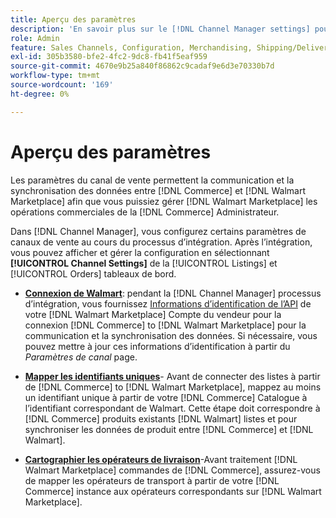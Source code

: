 ```yaml
---
title: Aperçu des paramètres
description: 'En savoir plus sur le [!DNL Channel Manager settings] pour configurer l’authentification et mapper les attributs de catalogue de produits et les opérateurs d’expédition requis pour coordonner les opérations de vente entre [!DNL Commerce] et le [!DNL Walmart Marketplace].'
role: Admin
feature: Sales Channels, Configuration, Merchandising, Shipping/Delivery
exl-id: 305b3580-bfe2-4fc2-9dc8-fb41f5eaf959
source-git-commit: 4670e9b25a840f86862c9cadaf9e6d3e70330b7d
workflow-type: tm+mt
source-wordcount: '169'
ht-degree: 0%

---
```



# Aperçu des paramètres

Les paramètres du canal de vente permettent la communication et la synchronisation des données entre [!DNL Commerce] et [!DNL Walmart Marketplace] afin que vous puissiez gérer [!DNL Walmart Marketplace] les opérations commerciales de la [!DNL Commerce] Administrateur.

Dans [!DNL Channel Manager], vous configurez certains paramètres de canaux de vente au cours du processus d’intégration. Après l’intégration, vous pouvez afficher et gérer la configuration en sélectionnant **[!UICONTROL Channel Settings]** de la [!UICONTROL Listings] et [!UICONTROL Orders] tableaux de bord.

* **[Connexion de Walmart](manage-wmt-connection.md)**: pendant la [!DNL Channel Manager] processus d’intégration, vous fournissez [Informations d’identification de l’API](walmart-requirements.md#generate-a-walmart-marketplace-production-api-key) de votre [!DNL Walmart Marketplace] Compte du vendeur pour la connexion [!DNL Commerce] to [!DNL Walmart Marketplace] pour la communication et la synchronisation des données. Si nécessaire, vous pouvez mettre à jour ces informations d’identification à partir du *Paramètres de canal* page.

* **[Mapper les identifiants uniques](map-catalog-attributes.md)**- Avant de connecter des listes à partir de [!DNL Commerce] to [!DNL Walmart Marketplace], mappez au moins un identifiant unique à partir de votre [!DNL Commerce] Catalogue à l’identifiant correspondant de Walmart. Cette étape doit correspondre à [!DNL Commerce] produits existants [!DNL Walmart] listes et pour synchroniser les données de produit entre [!DNL Commerce] et [!DNL Walmart].

* **[Cartographier les opérateurs de livraison](map-shipping-carriers.md)**-Avant traitement [!DNL Walmart Marketplace] commandes de [!DNL Commerce], assurez-vous de mapper les opérateurs de transport à partir de votre [!DNL Commerce] instance aux opérateurs correspondants sur [!DNL Walmart Marketplace].
